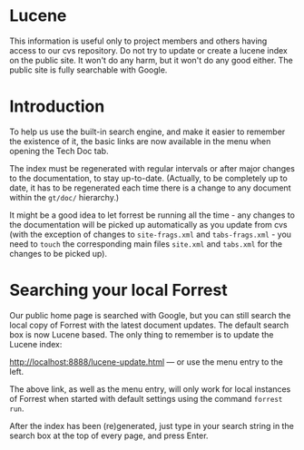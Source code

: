 # Lucene

This information is useful only to project members and others having
access to our cvs repository. Do not try to update or create a lucene
index on the public site. It won't do any harm, but it won't do any good
either. The public site is fully searchable with Google.

Introduction
============

To help us use the built-in search engine, and make it easier to
remember the existence of it, the basic links are now available in the
menu when opening the Tech Doc tab.

The index must be regenerated with regular intervals or after major
changes to the documentation, to stay up-to-date. (Actually, to be
completely up to date, it has to be regenerated each time there is a
change to any document within the `gt/doc/` hierarchy.)

It might be a good idea to let forrest be running all the time - any
changes to the documentation will be picked up automatically as you
update from cvs (with the exception of changes to `site-frags.xml` and
`tabs-frags.xml` - you need to `touch` the corresponding main files
`site.xml` and `tabs.xml` for the changes to be picked up).

Searching your local Forrest
============================

Our public home page is searched with Google, but you can still search
the local copy of Forrest with the latest document updates. The default
search box is now Lucene based. The only thing to remember is to update
the Lucene index:

<http://localhost:8888/lucene-update.html> — or use the menu entry to
the left.

The above link, as well as the menu entry, will only work for local
instances of Forrest when started with default settings using the
command `forrest run`.

After the index has been (re)generated, just type in your search string
in the search box at the top of every page, and press Enter.
